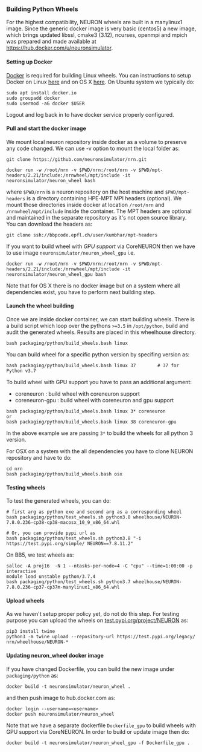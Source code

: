 
### Building Python Wheels

For the highest compatibility, NEURON wheels are built in a manylinux1 image. Since the generic docker image is very basic (centos5) a new image, which brings updated libssl, cmake3 (3.12), ncurses, openmpi and mpich was prepared and made available at https://hub.docker.com/u/neuronsimulator.

#### Setting up Docker

[Docker](https://en.wikipedia.org/wiki/Docker_(software)) is required for building Linux wheels. You can instructions to
setup Docker on Linux [here](https://docs.docker.com/engine/install/ubuntu/) and on OS X
[here](https://docs.docker.com/docker-for-mac/install/). On Ubuntu system we typically do:

```
sudo apt install docker.io
sudo groupadd docker
sudo usermod -aG docker $USER
```

Logout and log back in to have docker service properly configured.

#### Pull and start the docker image

We mount local neuron repository inside docker as a volume to preserve any code changed. We can use -v option to mount the local folder as:

```
git clone https://github.com/neuronsimulator/nrn.git

docker run -w /root/nrn -v $PWD/nrn:/root/nrn -v $PWD/mpt-headers/2.21/include:/nrnwheel/mpt/include -it neuronsimulator/neuron_wheel bash
```

where `$PWD/nrn` is a neuron repository on the host machine and `$PWD/mpt-headers` is a directory containing HPE-MPT MPI headers (optional). We mount those directories inside docker at location `/root/nrn` and `/nrnwheel/mpt/include` inside the container. The MPT headers are optional and maintained in the separate repository as it's not open source library. You can download the headers as:

```
git clone ssh://bbpcode.epfl.ch/user/kumbhar/mpt-headers
```

If you want to build wheel with *GPU support* via CoreNEURON then we have to use image `neuronsimulator/neuron_wheel_gpu` i.e.

```
docker run -w /root/nrn -v $PWD/nrn:/root/nrn -v $PWD/mpt-headers/2.21/include:/nrnwheel/mpt/include -it neuronsimulator/neuron_wheel_gpu bash
```

Note that for OS X there is no docker image but on a system where all dependencies exist, you have to perform next building step.

#### Launch the wheel building
Once we are inside docker container, we can start building wheels. There is a build script which loop over the pythons `>=3.5` in `/opt/python`, build and audit the generated wheels. Results are placed in this wheelhouse directory.

```
bash packaging/python/build_wheels.bash linux
```

You can build wheel for a specific python version by specifing version as:

```
bash packaging/python/build_wheels.bash linux 37        # 37 for Python v3.7
```

To build wheel with GPU support you have to pass an additional argument:
* coreneuron : build wheel with coreneuron support
* coreneuron-gpu : build wheel with coreneuron and gpu support

```
bash packaging/python/build_wheels.bash linux 3* coreneuron
or
bash packaging/python/build_wheels.bash linux 38 coreneuron-gpu
```

In the above example we are passing `3*` to build the wheels for all python 3 version.

For OSX on a system with the all dependencies you have to clone NEURON repository and have to do:

```
cd nrn
bash packaging/python/build_wheels.bash osx
```

#### Testing wheels

To test the generated wheels, you can do:

```
# first arg as python exe and second arg as a corresponding wheel
bash packaging/python/test_wheels.sh python3.8 wheelhouse/NEURON-7.8.0.236-cp38-cp38-macosx_10_9_x86_64.whl

# Or, you can provide pypi url as
bash packaging/python/test_wheels.sh python3.8 "-i https://test.pypi.org/simple/ NEURON==7.8.11.2"
```

On BB5, we test wheels as:

```
salloc -A proj16  -N 1 --ntasks-per-node=4 -C "cpu" --time=1:00:00 -p interactive
module load unstable python/3.7.4
bash packaging/python/test_wheels.sh python3.7 wheelhouse/NEURON-7.8.0.236-cp37-cp37m-manylinux1_x86_64.whl
```

#### Upload wheels

As we haven't setup proper policy yet, do not do this step. For testing purpose you can upload the wheels on [test.pypi.org/project/NEURON](https://test.pypi.org/project/NEURON/) as:

```
pip3 install twine
python3 -m twine upload --repository-url https://test.pypi.org/legacy/ nrn/wheelhouse/NEURON-*
```

#### Updating neuron_wheel docker image

If you have changed Dockerfile, you can build the new image under `packaging/python` as:

```
docker build -t neuronsimulator/neuron_wheel .
```

and then push image to hub.docker.com as:

```
docker login --username=<username>
docker push neuronsimulator/neuron_wheel
```

Note that we have a separate dockerfile `Dockerfile_gpu` to build wheels with GPU support via CoreNEURON.
In order to build or update image then do:

```
docker build -t neuronsimulator/neuron_wheel_gpu -f Dockerfile_gpu .
```
